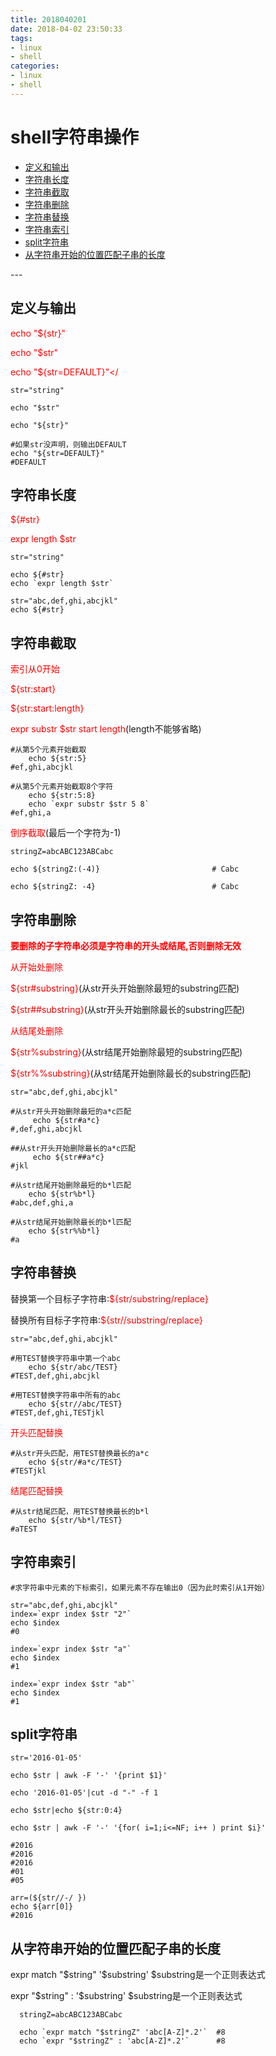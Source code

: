 ```yaml
---
title: 2018040201
date: 2018-04-02 23:50:33
tags:
- linux
- shell
categories:
- linux
- shell
---
```

# shell字符串操作

<ul>
<li><a href="#define">定义和输出</a></li>
<li><a href="#length">字符串长度</a></li>
<li><a href="#substr">字符串截取</a></li>
<li><a href="#delete">字符串删除</a></li>
<li><a href="#replace">字符串替换</a></li>
<li><a href="#index">字符串索引</a></li>
<li><a href="#split">split字符串</a></li>
<li><a href="#match">从字符串开始的位置匹配子串的长度</a></li>
</ul>
---

<h2 id="define">定义与输出</h2>

  <span style="color:red;">echo "${str}"</span>
   
  <span style="color:red;">echo "$str"</span>
  
  <span style="color:red;">echo "${str=DEFAULT}"</ 
  
    str="string"
    
    echo "$str"
    
    echo "${str}"
    
    #如果str没声明，则输出DEFAULT  
    echo "${str=DEFAULT}"  
    #DEFAULT 
    
 <h2 id="length">字符串长度</h2> 
   
   <span style="color:red;">${#str}</span>
   
   <span style="color:red;">expr length $str</span>
   
    str="string"
    
    echo ${#str}
    echo `expr length $str`
    
    str="abc,def,ghi,abcjkl"  
    echo ${#str}
    
  <h2 id="substr">字符串截取</h2>  
  
   <span style="color:red;">索引从0开始</span>
   
   <span style="color:red;">${str:start}</span>
   
   <span style="color:red;">${str:start:length}</span>
   
   <span style="color:red;">expr substr $str start length</span>(length不能够省略)
   
    #从第5个元素开始截取 
        echo ${str:5}
    #ef,ghi,abcjkl 
    
    #从第5个元素开始截取8个字符
        echo ${str:5:8}  
        echo `expr substr $str 5 8`
    #ef,ghi,a
    
<span style="color:red;">倒序截取</span>(最后一个字符为-1)

    stringZ=abcABC123ABCabc
    
    echo ${stringZ:(-4)}                         # Cabc
    
    echo ${stringZ: -4}                          # Cabc
    
  <h2 id="delete">字符串删除</h2>  
  
   **<span style="color:red;">要删除的子字符串必须是字符串的开头或结尾,否则删除无效</span>**
   
   <span style="color:red;">从开始处删除</span>
   
   <span style="color:red;">${str#substring}</span>(从str开头开始删除最短的substring匹配)
   
   <span style="color:red;">${str##substring}</span>(从str开头开始删除最长的substring匹配)
   
  <span style="color:red;">从结尾处删除</span>
   
   <span style="color:red;">${str%substring}</span>(从str结尾开始删除最短的substring匹配)
   
   <span style="color:red;">${str%%substring}</span>(从str结尾开始删除最长的substring匹配)
   
    str="abc,def,ghi,abcjkl"  
    
    #从str开头开始删除最短的a*c匹配  
         echo ${str#a*c}  
    #,def,ghi,abcjkl 

    ##从str开头开始删除最长的a*c匹配   
         echo ${str##a*c} 
    #jkl  

    #从str结尾开始删除最短的b*l匹配  
        echo ${str%b*l}  
    #abc,def,ghi,a
    
    #从str结尾开始删除最长的b*l匹配  
        echo ${str%%b*l}  
    #a

<h2 id="replace">字符串替换</h2>

  替换第一个目标子字符串:<span style="color:red;">${str/substring/replace}</span>
  
  替换所有目标子字符串:<span style="color:red;">${str//substring/replace}</span>
  
    str="abc,def,ghi,abcjkl" 
    
    #用TEST替换字符串中第一个abc
        echo ${str/abc/TEST}  
    #TEST,def,ghi,abcjkl
    
    #用TEST替换字符串中所有的abc  
        echo ${str//abc/TEST}  
    #TEST,def,ghi,TESTjkl
    
<span style="color:red;">开头匹配替换</span>

    #从str开头匹配，用TEST替换最长的a*c  
        echo ${str/#a*c/TEST}  
    #TESTjkl
    
<span style="color:red;">结尾匹配替换</span>

    #从str结尾匹配，用TEST替换最长的b*l  
        echo ${str/%b*l/TEST}  
    #aTEST 
    
<h2 id="index">字符串索引</h2>

    #求字符串中元素的下标索引，如果元素不存在输出0（因为此时索引从1开始）
    
    str="abc,def,ghi,abcjkl" 
    index=`expr index $str "2"`  
    echo $index  
    #0

    index=`expr index $str "a"`  
    echo $index  
    #1
    
    index=`expr index $str "ab"`  
    echo $index  
    #1
    
<h2 id="split">split字符串</h2>

    str='2016-01-05'
    
    echo $str | awk -F '-' '{print $1}' 
    
    echo '2016-01-05'|cut -d "-" -f 1
    
    echo $str|echo ${str:0:4}
    
    echo $str | awk -F '-' '{for( i=1;i<=NF; i++ ) print $i}'  
    
    #2016  
    #2016  
    #2016  
    #01  
    #05  
    
    arr=(${str//-/ })  
    echo ${arr[0]} 
    #2016

<h2 id="match">从字符串开始的位置匹配子串的长度</h2>

  expr match "$string" '$substring' $substring是一个正则表达式
  
  expr "$string" : '$substring'  $substring是一个正则表达式
   
      stringZ=abcABC123ABCabc
      
      echo `expr match "$stringZ" 'abc[A-Z]*.2'`  #8
      echo `expr "$stringZ" : 'abc[A-Z]*.2'`      #8
